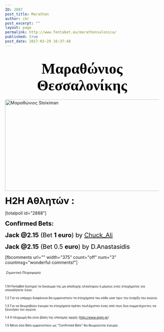 ```yaml
---
ID: 2887
post_title: Marathon
author: cbr
post_excerpt: ""
layout: page
permalink: http://www.fentabet.eu/marathonsalonica/
published: true
post_date: 2017-03-29 16:37:48
---
```

<h1 style="text-align: center;"><span style="font-family: 'arial black', 'avant garde'; font-size: 48px; color: #000000;"><strong>Μαραθώνιος Θεσσαλονίκης</strong></span></h1>
<img class="size-medium" src="http://d5rjjzm7hs237.cloudfront.net/media/2254/carousel/White_Tower-1396966804.png?1396966804" alt="Μαραθώνιος Stoiximan" width="800" height="300" />
<p style="text-align: left;"><span style="color: #000000;"><strong><span style="font-size: 30px;">H2H Αθλητών :</span></strong></span></p>


[totalpoll id="2888"]

<strong><span style="font-size: 20px; color: #000000;">Confirmed Bets: </span></strong>

<span style="font-size: 20px; color: #000000;"><strong>Jack @2.15</strong> (Bet <strong>1 euro</strong>) by <a href="http://fentabet.eu/nea-ligas/?user=23">Chuck_Ali</a> </span>

<span style="font-size: 20px; color: #000000;"><strong>Jack @2.15</strong> (Bet 0.5 <strong>euro</strong>) by D.Anastasidis</span>

[fbcomments url="" width="375" count="off" num="3" countmsg="wonderful comments!"]
<h6><span style="font-size: 10px;"> Σημαντική Πληροφορία.</span></h6>
<span style="font-size: 10px;">1.1Η FentaBet διατηρεί το δικαίωμα της μη αποδοχής ολόκληρου ή μέρους ενός στοιχήματος για οποιοδήποτε λόγο.</span>

<span style="font-size: 10px;">1.2 Για να υπάρχει διαφάνεια θα εμφανιστούν τα στοιχήματα του κάθε user πριν την έναρξη του αγώνα.</span>

<span style="font-size: 10px;">1.3 Για να θεωρηθούν έγκυρα τα στοιχήματα πρέπει τουλάχιστον ένας από τους δυο συμμετέχοντες να ξεκινήσει τον αγώνα.</span>

<span style="font-size: 10px;">1.4 Η πληρωμή θα γίνει βάση της επίσημης αρχής (http://www.atgm.gr)</span>

<span style="font-size: 10px;">1.5 Μόνο όσα Bets εμφανιστούν ως "Confirmed Bets" θα θεωρούνται έγκυρα.</span>